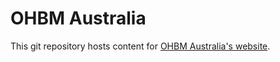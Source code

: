# OHBM Australia

This git repository hosts content for [OHBM Australia's website](https://ohbm-aus.github.io/).
